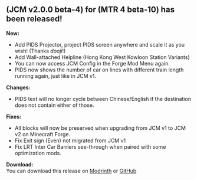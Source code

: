 ## (JCM v2.0.0 beta-4) for (MTR 4 beta-10) has been released!

**New:**
- Add PIDS Projector, project PIDS screen anywhere and scale it as you wish! (Thanks *dooji*!)
- Add Wall-attached Helpline (Hong Kong West Kowloon Station Variants)
- You can now access JCM Config in the Forge Mod Menu again.
- PIDS now shows the number of car on lines with different train length running again, just like in JCM v1.

**Changes:**
- PIDS text will no longer cycle between Chinese/English if the destination does not contain either of those.

**Fixes:**
- All blocks will now be preserved when upgrading from JCM v1 to JCM v2 on Minecraft Forge.
- Fix Exit sign (Even) not migrated from JCM v1
- Fix LRT Inter Car Barriers see-through when paired with some optimization mods.

**Download:**  
You can download this release on [Modrinth](https://modrinth.com/mod/jcm) or [GitHub](https://github.com/DistrictOfJoban/Joban-Client-Mod/releases)

